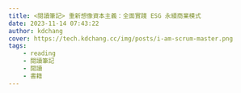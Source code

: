 ```yaml
---
title: <閱讀筆記> 重新想像資本主義：全面實踐 ESG 永續商業模式
date: 2023-11-14 07:43:22
author: kdchang
cover: https://tech.kdchang.cc/img/posts/i-am-scrum-master.png
tags: 
    - reading
    - 閱讀筆記
    - 閱讀
    - 書籍
---
```


